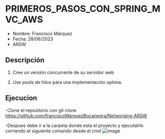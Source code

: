 # PRIMEROS_PASOS_CON_SPRING_MVC_AWS


- Nombre: Francisco Márquez
- Fecha: 28/06/2023
- ARSW


## Descripción

1. Cree un versión concurrente de su servidor web

2. Use pools de hilos para una implementación optima.
   
## Ejecucion

-Clone el repositorio con git clone https://github.com/franciscoMarquezBocanegra/Networging-ARSW

-Despues debe ir a la carpeta donde esta el proyecto y ejecutalrlo corriendo el siguiente comando desde el cmd ![image](https://github.com/franciscoMarquezBocanegra/SERVIDOR_WEB_CONCURRENTE/assets/98216991/916e83de-141e-4576-a2ff-964bf567fdae)

